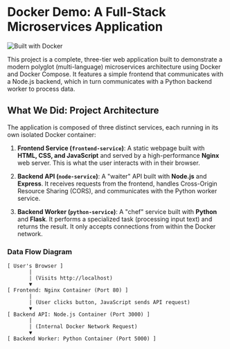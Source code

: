 # Docker Demo: A Full-Stack Microservices Application

![Built with Docker](https://img.shields.io/badge/Built%20with-Docker-blue?style=for-the-badge&logo=docker)

This project is a complete, three-tier web application built to demonstrate a modern polyglot (multi-language) microservices architecture using Docker and Docker Compose. It features a simple frontend that communicates with a Node.js backend, which in turn communicates with a Python backend worker to process data.

## What We Did: Project Architecture

The application is composed of three distinct services, each running in its own isolated Docker container:

1.  **Frontend Service (`frontend-service`)**: A static webpage built with **HTML, CSS, and JavaScript** and served by a high-performance **Nginx** web server. This is what the user interacts with in their browser.

2.  **Backend API (`node-service`)**: A "waiter" API built with **Node.js** and **Express**. It receives requests from the frontend, handles Cross-Origin Resource Sharing (CORS), and communicates with the Python worker service.

3.  **Backend Worker (`python-service`)**: A "chef" service built with **Python** and **Flask**. It performs a specialized task (processing input text) and returns the result. It only accepts connections from within the Docker network.

### Data Flow Diagram

```plaintext
[ User's Browser ]
       |
       | (Visits http://localhost)
       ▼
[ Frontend: Nginx Container (Port 80) ]
       |
       | (User clicks button, JavaScript sends API request)
       ▼
[ Backend API: Node.js Container (Port 3000) ]
       |
       | (Internal Docker Network Request)
       ▼
[ Backend Worker: Python Container (Port 5000) ]
